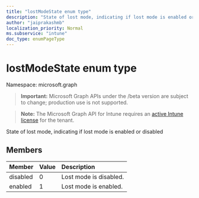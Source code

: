 ```yaml
---
title: "lostModeState enum type"
description: "State of lost mode, indicating if lost mode is enabled or disabled"
author: "jaiprakashmb"
localization_priority: Normal
ms.subservice: "intune"
doc_type: enumPageType
---
```


# lostModeState enum type

Namespace: microsoft.graph
> **Important:** Microsoft Graph APIs under the /beta version are subject to change; production use is not supported.

> **Note:** The Microsoft Graph API for Intune requires an [active Intune license](https://go.microsoft.com/fwlink/?linkid=839381) for the tenant.


State of lost mode, indicating if lost mode is enabled or disabled

## Members
|Member|Value|Description|
|:---|:---|:---|
|disabled|0|Lost mode is disabled.|
|enabled|1|Lost mode is enabled.|
